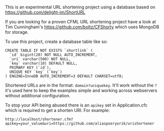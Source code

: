 This is an experimental URL shortening project using a database based on
https://github.com/delight-im/ShortURL

If you are looking for a proven CFML URL shortening project have a look
at Tim Cunningham's https://github.com/boltz/CFShorty which uses MongoDB for
storage.

To use this project, create a database table like so:

```
CREATE TABLE IF NOT EXISTS `shortlink` (
  `id` bigint(20) NOT NULL AUTO_INCREMENT,
  `uri` varchar(500) NOT NULL,
  `key` varchar(10) DEFAULT NULL,
  PRIMARY KEY (`id`),
  UNIQUE KEY `key` (`key`)
) ENGINE=InnoDB AUTO_INCREMENT=3 DEFAULT CHARSET=utf8;
```

Shortened URLs are in the format: `domain?uniquekey`. It'll work without the `?`
it's used here to keep the examples simple and working across webservers
without additional configuration.

To stop your API being abused there is an `apikey` set in Application.cfc which
is required to get a shorten URI. For example:

`http://localhost/shortener.cfm?apikey=your_value&uri=https://github.com/aliaspooryorik/urishortener`
